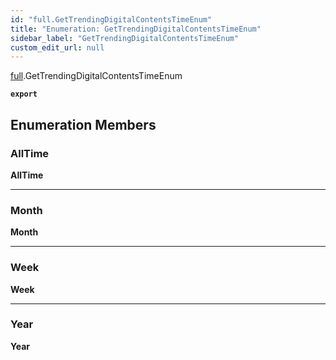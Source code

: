 ```yaml
---
id: "full.GetTrendingDigitalContentsTimeEnum"
title: "Enumeration: GetTrendingDigitalContentsTimeEnum"
sidebar_label: "GetTrendingDigitalContentsTimeEnum"
custom_edit_url: null
---
```


[full](../namespaces/full.md).GetTrendingDigitalContentsTimeEnum

**`export`**

## Enumeration Members

### AllTime

 **AllTime**

___

### Month

 **Month**

___

### Week

 **Week**

___

### Year

 **Year**
